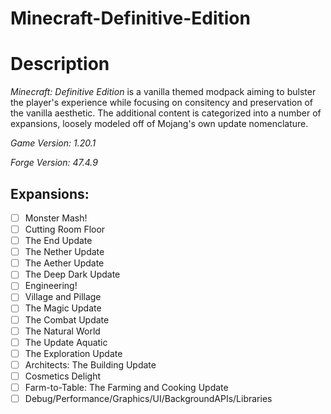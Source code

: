 # Minecraft-Definitive-Edition
# Description

*Minecraft: Definitive Edition* is a vanilla themed modpack aiming to bulster the player's experience while focusing on consitency and preservation of the vanilla aesthetic. The additional content is categorized into a number of expansions, loosely modeled off of Mojang's own update nomenclature.

  
*Game Version: 1.20.1*

*Forge Version: 47.4.9*

  

## Expansions:

 - [ ] Monster Mash!
 - [ ] Cutting Room Floor
 - [ ] The End Update
 - [ ] The Nether Update
 - [ ] The Aether Update
 - [ ] The Deep Dark Update
 - [ ] Engineering!
 - [ ] Village and Pillage
 - [ ] The Magic Update
 - [ ] The Combat Update
 - [ ] The Natural World
 - [ ] The Update Aquatic
 - [ ] The Exploration Update
 - [ ] Architects: The Building Update
 - [ ] Cosmetics Delight
 - [ ] Farm-to-Table: The Farming and Cooking Update
 - [ ] Debug/Performance/Graphics/UI/BackgroundAPIs/Libraries
